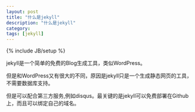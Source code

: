 ```yaml
---
layout: post
title: "什么是jekyll"
description: "什么是jekyll"
category: 
tags: [jekyll]
---
```

{% include JB/setup %}

<p>jekyll是一个简单的免费的Blog生成工具，类似WordPress。</p>
<p>但是和WordPress又有很大的不同，原因是jekyll只是一个生成静态网页的工具，不需要数据库支持。</p>
<p>但是可以配合第三方服务,例如disqus。最关键的是jekyll可以免费部署在Github上，而且可以绑定自己的域名。</p>
